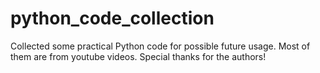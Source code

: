# python_code_collection
Collected some practical Python code for possible future usage. Most of them are from youtube videos. Special thanks for the authors!
